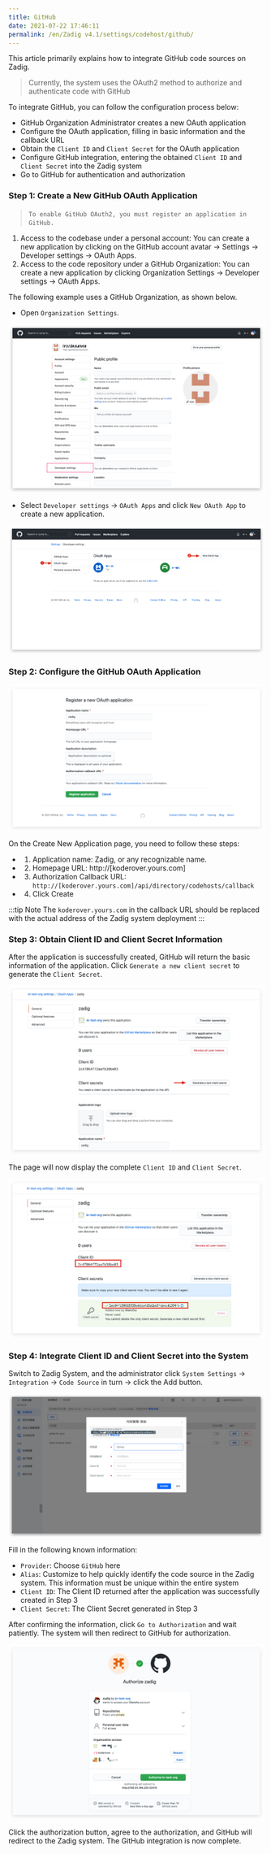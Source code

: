 ```yaml
---
title: GitHub
date: 2021-07-22 17:46:11
permalink: /en/Zadig v4.1/settings/codehost/github/
---
```


This article primarily explains how to integrate GitHub code sources on Zadig.

> Currently, the system uses the OAuth2 method to authorize and authenticate code with GitHub

To integrate GitHub, you can follow the configuration process below:

- GitHub Organization Administrator creates a new OAuth application
- Configure the OAuth application, filling in basic information and the callback URL
- Obtain the `Client ID` and `Client Secret` for the OAuth application
- Configure GitHub integration, entering the obtained `Client ID` and `Client Secret` into the Zadig system
- Go to GitHub for authentication and authorization

### Step 1: Create a New GitHub OAuth Application

> `To enable GitHub OAuth2, you must register an application in GitHub.`

1. Access to the codebase under a personal account: You can create a new application by clicking on the GitHub account avatar -> Settings -> Developer settings -> OAuth Apps.
2. Access to the code repository under a GitHub Organization: You can create a new application by clicking Organization Settings -> Developer settings -> OAuth Apps.

The following example uses a GitHub Organization, as shown below.

- Open `Organization Settings`.

![github](../../../../_images/github.png)

- Select `Developer settings` -> `OAuth Apps` and click `New OAuth App` to create a new application.

![github](../../../../_images/github1.png)

### Step 2: Configure the GitHub OAuth Application

![github](../../../../_images/github2.png)

On the Create New Application page, you need to follow these steps:

- 1. Application name: Zadig, or any recognizable name.
- 2. Homepage URL: http://[koderover.yours.com]
- 3. Authorization Callback URL: `http://[koderover.yours.com]/api/directory/codehosts/callback`
- 4. Click Create

:::tip Note
The `koderover.yours.com` in the callback URL should be replaced with the actual address of the Zadig system deployment
:::

### Step 3: Obtain Client ID and Client Secret Information

After the application is successfully created, GitHub will return the basic information of the application. Click `Generate a new client secret` to generate the `Client Secret`.

![github](../../../../_images/github3.png)

The page will now display the complete `Client ID` and `Client Secret`.

![github](../../../../_images/github4.png)

### Step 4: Integrate Client ID and Client Secret into the System

Switch to Zadig System, and the administrator click `System Settings` -> `Integration` -> `Code Source` in turn -> click the Add button.

![github](../../../../_images/github5.png)

Fill in the following known information:

- `Provider`: Choose `GitHub` here
- `Alias`: Customize to help quickly identify the code source in the Zadig system. This information must be unique within the entire system
- `Client ID`: The Client ID returned after the application was successfully created in Step 3
- `Client Secret`: The Client Secret generated in Step 3

After confirming the information, click `Go to Authorization` and wait patiently. The system will then redirect to GitHub for authorization.

![github](../../../../_images/github6.png)

Click the authorization button, agree to the authorization, and GitHub will redirect to the Zadig system. The GitHub integration is now complete.